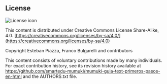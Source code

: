 ## License
![License icon](https://licensebuttons.net/l/by-sa/3.0/88x31.png)

This content is distributed under Creative Commons License Share-Alike, 4.0. [https://creativecommons.org/licenses/by-sa/4.0/](https://creativecommons.org/licenses/by-sa/4.0)

Copyright Esteban Piazza, Franco Bulgarelli and contributors

This content consists of voluntary contributions made by many
individuals. For exact contribution history, see its revision history
available at https://github.com/smartedu-mumuki/mumuki-guia-text-primeros-pasos-en-html and the AUTHORS.txt file.

